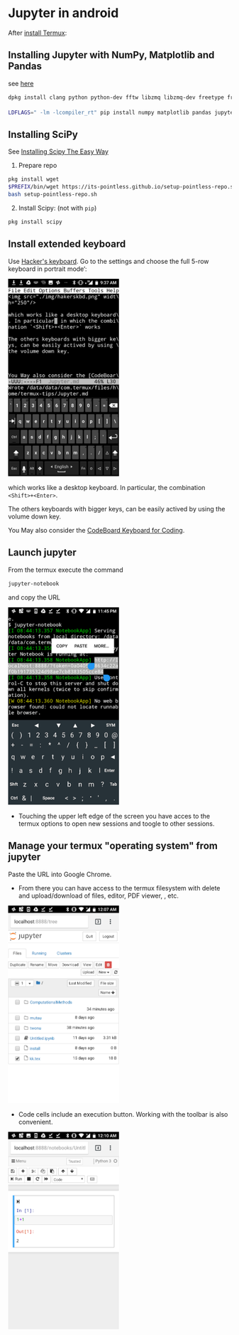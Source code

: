 # Jupyter in android
After [install Termux](./termux.md):

## Installing Jupyter with NumPy, Matplotlib and Pandas

see [here](https://www.leouieda.com/blog/scipy-on-android.html)
```bash
dpkg install clang python python-dev fftw libzmq libzmq-dev freetype freetype-dev libpng libpng-dev pkg-config

LDFLAGS=" -lm -lcompiler_rt" pip install numpy matplotlib pandas jupyter
```

## Installing SciPy
See [Installing Scipy The Easy Way](https://wiki.termux.com/wiki/Installing_Scipy_The_Easy_Way)

1. Prepare repo
```bash
pkg install wget
$PREFIX/bin/wget https://its-pointless.github.io/setup-pointless-repo.sh
bash setup-pointless-repo.sh
```
2. Install Scipy: (not with `pip`)
```bash
pkg install scipy
```
## Install extended keyboard
Use [Hacker's keyboard](https://github.com/klausw/hackerskeyboard). Go to the settings and choose the full 5-row keyboard in portrait mode‘:

<img src="./img/hackerskbd.png" width="250"/>

which works like a desktop keyboard. In particular,  the combination `<Shift>+<Enter>`.

The others keyboards with bigger keys, can be easily actived by using the volume down key.



You May also consider the [CodeBoard Keyboard for Coding](https://play.google.com/store/apps/details?id=com.gazlaws.codeboard&hl=en).

## Launch jupyter
From the termux execute the command
```bash
jupyter-notebook
```
and copy the URL

<img src="./img/jupyter.png" width="250"/>

* Touching the upper left edge of the screen you have acces to the termux options to open new sessions and toogle to other sessions. 
## Manage your termux "operating system" from jupyter
Paste the URL into Google Chrome. 
*  From there you can  have access to the termux filesystem with delete and upload/download of files, editor, PDF viewer, ,  etc.
<img src="./img/chrome1.png" width="250"/>

* Code cells include an execution button. Working with the toolbar is also convenient.
<img src="./img/chrome2.png" width="250"/>

